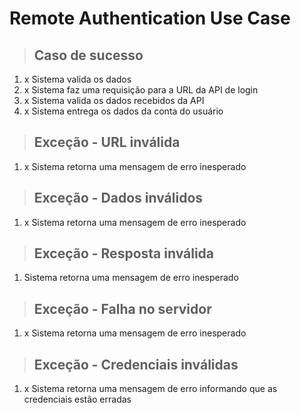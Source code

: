 # Remote Authentication Use Case

> ## Caso de sucesso

1. x Sistema valida os dados
2. x Sistema faz uma requisição para a URL da API de login
3. x Sistema valida os dados recebidos da API
4. x Sistema entrega os dados da conta do usuário

> ## Exceção - URL inválida

1. x Sistema retorna uma mensagem de erro inesperado

> ## Exceção - Dados inválidos

1. x Sistema retorna uma mensagem de erro inesperado

> ## Exceção - Resposta inválida

1. Sistema retorna uma mensagem de erro inesperado

> ## Exceção - Falha no servidor

1. x Sistema retorna uma mensagem de erro inesperado

> ## Exceção - Credenciais inválidas

1. x Sistema retorna uma mensagem de erro informando que as credenciais estão erradas
